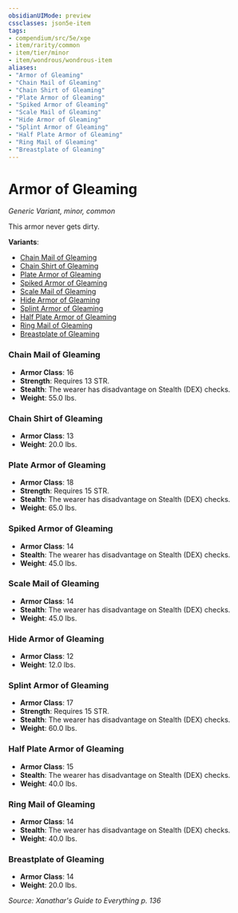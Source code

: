 ```yaml
---
obsidianUIMode: preview
cssclasses: json5e-item
tags:
- compendium/src/5e/xge
- item/rarity/common
- item/tier/minor
- item/wondrous/wondrous-item
aliases: 
- "Armor of Gleaming"
- "Chain Mail of Gleaming"
- "Chain Shirt of Gleaming"
- "Plate Armor of Gleaming"
- "Spiked Armor of Gleaming"
- "Scale Mail of Gleaming"
- "Hide Armor of Gleaming"
- "Splint Armor of Gleaming"
- "Half Plate Armor of Gleaming"
- "Ring Mail of Gleaming"
- "Breastplate of Gleaming"
---
```

# Armor of Gleaming
*Generic Variant, minor, common*  


This armor never gets dirty.

**Variants**:
- [Chain Mail of Gleaming](#Chain%20Mail%20of%20Gleaming)
- [Chain Shirt of Gleaming](#Chain%20Shirt%20of%20Gleaming)
- [Plate Armor of Gleaming](#Plate%20Armor%20of%20Gleaming)
- [Spiked Armor of Gleaming](#Spiked%20Armor%20of%20Gleaming)
- [Scale Mail of Gleaming](#Scale%20Mail%20of%20Gleaming)
- [Hide Armor of Gleaming](#Hide%20Armor%20of%20Gleaming)
- [Splint Armor of Gleaming](#Splint%20Armor%20of%20Gleaming)
- [Half Plate Armor of Gleaming](#Half%20Plate%20Armor%20of%20Gleaming)
- [Ring Mail of Gleaming](#Ring%20Mail%20of%20Gleaming)
- [Breastplate of Gleaming](#Breastplate%20of%20Gleaming)

### Chain Mail of Gleaming

- **Armor Class**: 16
- **Strength**: Requires 13 STR.
- **Stealth**: The wearer has disadvantage on Stealth (DEX) checks.
- **Weight**: 55.0 lbs.

### Chain Shirt of Gleaming

- **Armor Class**: 13
- **Weight**: 20.0 lbs.

### Plate Armor of Gleaming

- **Armor Class**: 18
- **Strength**: Requires 15 STR.
- **Stealth**: The wearer has disadvantage on Stealth (DEX) checks.
- **Weight**: 65.0 lbs.

### Spiked Armor of Gleaming

- **Armor Class**: 14
- **Stealth**: The wearer has disadvantage on Stealth (DEX) checks.
- **Weight**: 45.0 lbs.

### Scale Mail of Gleaming

- **Armor Class**: 14
- **Stealth**: The wearer has disadvantage on Stealth (DEX) checks.
- **Weight**: 45.0 lbs.

### Hide Armor of Gleaming

- **Armor Class**: 12
- **Weight**: 12.0 lbs.

### Splint Armor of Gleaming

- **Armor Class**: 17
- **Strength**: Requires 15 STR.
- **Stealth**: The wearer has disadvantage on Stealth (DEX) checks.
- **Weight**: 60.0 lbs.

### Half Plate Armor of Gleaming

- **Armor Class**: 15
- **Stealth**: The wearer has disadvantage on Stealth (DEX) checks.
- **Weight**: 40.0 lbs.

### Ring Mail of Gleaming

- **Armor Class**: 14
- **Stealth**: The wearer has disadvantage on Stealth (DEX) checks.
- **Weight**: 40.0 lbs.

### Breastplate of Gleaming

- **Armor Class**: 14
- **Weight**: 20.0 lbs.


*Source: Xanathar's Guide to Everything p. 136*
